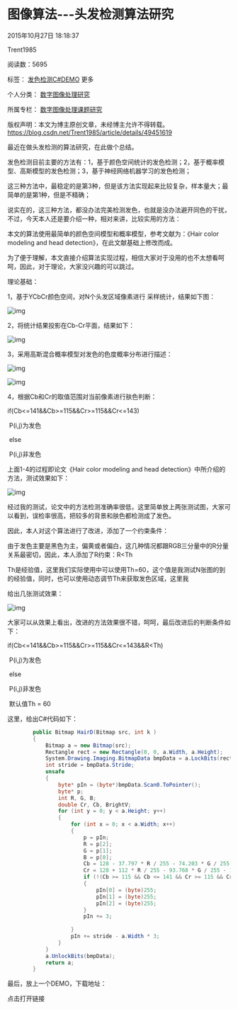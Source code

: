 # 图像算法---头发检测算法研究

2015年10月27日 18:18:37

 

Trent1985

 

阅读数：5695

 

标签： [发色检测](http://so.csdn.net/so/search/s.do?q=%E5%8F%91%E8%89%B2%E6%A3%80%E6%B5%8B&t=blog)[C#](http://so.csdn.net/so/search/s.do?q=C#&t=blog)[DEMO](http://so.csdn.net/so/search/s.do?q=DEMO&t=blog) 更多

个人分类： [数字图像处理研究](https://blog.csdn.net/Trent1985/article/category/1850555)

所属专栏： [数字图像处理课题研究](https://blog.csdn.net/column/details/imagesharp.html)



版权声明：本文为博主原创文章，未经博主允许不得转载。	https://blog.csdn.net/Trent1985/article/details/49451619

最近在做头发检测的算法研究，在此做个总结。

发色检测目前主要的方法有：1，基于颜色空间统计的发色检测；2，基于概率模型、高斯模型的发色检测；3，基于神经网络机器学习的发色检测；

这三种方法中，最稳定的是第3种，但是该方法实现起来比较复杂，样本量大；最简单的是第1种，但是不精确；

说实在的，这三种方法，都没办法完美检测发色，也就是没办法避开同色的干扰，不过，今天本人还是要介绍一种，相对来讲，比较实用的方法：

本文的算法使用最简单的颜色空间模型和概率模型，参考文献为：《Hair color modeling and head detection》，在此文献基础上修改而成。

为了便于理解，本文直接介绍算法实现过程，相信大家对于没用的也不太想看呵呵，因此，对于理论，大家没兴趣的可以跳过。

理论基础：

1，基于YCbCr颜色空间，对N个头发区域像素进行 采样统计，结果如下图：

![img](https://img-blog.csdn.net/20151027174607482?watermark/2/text/aHR0cDovL2Jsb2cuY3Nkbi5uZXQv/font/5a6L5L2T/fontsize/400/fill/I0JBQkFCMA==/dissolve/70/gravity/Center)

2，将统计结果投影在Cb-Cr平面，结果如下：

![img](https://img-blog.csdn.net/20151027174801318?watermark/2/text/aHR0cDovL2Jsb2cuY3Nkbi5uZXQv/font/5a6L5L2T/fontsize/400/fill/I0JBQkFCMA==/dissolve/70/gravity/Center)

3，采用高斯混合概率模型对发色的色度概率分布进行描述：

![img](https://img-blog.csdn.net/20151027175010769?watermark/2/text/aHR0cDovL2Jsb2cuY3Nkbi5uZXQv/font/5a6L5L2T/fontsize/400/fill/I0JBQkFCMA==/dissolve/70/gravity/Center)

![img](https://img-blog.csdn.net/20151027175117784?watermark/2/text/aHR0cDovL2Jsb2cuY3Nkbi5uZXQv/font/5a6L5L2T/fontsize/400/fill/I0JBQkFCMA==/dissolve/70/gravity/Center)

4，根据Cb和Cr的取值范围对当前像素进行肤色判断：

​                                                   if(Cb<=141&&Cb>=115&&Cr>=115&&Cr<=143)

​                                                                            P(i,j)为发色

​                                                   else

​                                                                            P(i,j)非发色

上面1-4的过程即论文《Hair color modeling and head detection》中所介绍的方法，测试效果如下：



![img](https://img-blog.csdn.net/20151027180318658?watermark/2/text/aHR0cDovL2Jsb2cuY3Nkbi5uZXQv/font/5a6L5L2T/fontsize/400/fill/I0JBQkFCMA==/dissolve/70/gravity/Center)

经过我的测试，论文中的方法检测准确率很低，这里简单放上两张测试图，大家可以看到，误检率很高，把较多的背景和肤色都检测成了发色。

因此，本人对这个算法进行了改进，添加了一个约束条件：

由于发色主要是黑色为主，偏黄或者偏白，这几种情况都跟RGB三分量中的R分量关系最密切，因此，本人添加了R约束：R<Th

Th是经验值，这里我们实际使用中可以使用Th=60，这个值是我测试N张图的到的经验值，同时，也可以使用动态调节Th来获取发色区域，这里我

给出几张测试效果：

![img](https://img-blog.csdn.net/20160331103621273?watermark/2/text/aHR0cDovL2Jsb2cuY3Nkbi5uZXQv/font/5a6L5L2T/fontsize/400/fill/I0JBQkFCMA==/dissolve/70/gravity/Center)

大家可以从效果上看出，改进的方法效果很不错，呵呵，最后改进后的判断条件如下：



​                                                   if(Cb<=141&&Cb>=115&&Cr>=115&&Cr<=143&&R<Th)

​                                                                            P(i,j)为发色

​                                                   else

​                                                                            P(i,j)非发色

​                                                    默认值Th = 60

这里，给出C#代码如下：



```csharp
        public Bitmap HairD(Bitmap src, int k )
        {
            Bitmap a = new Bitmap(src);
            Rectangle rect = new Rectangle(0, 0, a.Width, a.Height);
            System.Drawing.Imaging.BitmapData bmpData = a.LockBits(rect, System.Drawing.Imaging.ImageLockMode.ReadWrite, System.Drawing.Imaging.PixelFormat.Format24bppRgb);
            int stride = bmpData.Stride;
            unsafe
            {
                byte* pIn = (byte*)bmpData.Scan0.ToPointer();
                byte* p;
                int R, G, B;
                double Cr, Cb, BrightV;
                for (int y = 0; y < a.Height; y++)
                {
                    for (int x = 0; x < a.Width; x++)
                    {
                        p = pIn;
                        R = p[2];
                        G = p[1];
                        B = p[0];
                        Cb = 128 - 37.797 * R / 255 - 74.203 * G / 255 + 112 * B / 255;
                        Cr = 128 + 112 * R / 255 - 93.768 * G / 255 - 18.214 * B / 255;
                        if (!(Cb >= 115 && Cb <= 141 && Cr >= 115 && Cr <= 143&&R<k))
                        {
                            pIn[0] = (byte)255;
                            pIn[1] = (byte)255;
                            pIn[2] = (byte)255;
                        }
                        pIn += 3;
 
                    }
                    pIn += stride - a.Width * 3;
                }
            }
            a.UnlockBits(bmpData);
            return a;
        }
```

最后，放上一个DEMO，下载地址：

点击打开链接